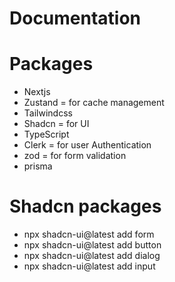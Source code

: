 # Documentation

# Packages

- Nextjs
- Zustand = for cache management
- Tailwindcss
- Shadcn = for UI
- TypeScript
- Clerk = for user Authentication
- zod = for form validation
- prisma

# Shadcn packages

- npx shadcn-ui@latest add form
- npx shadcn-ui@latest add button
- npx shadcn-ui@latest add dialog
- npx shadcn-ui@latest add input

